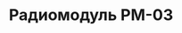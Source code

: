 ---
layout: featured
title: Радиомодуль РМ-03
max_weight: 3
icon: /assets/img/products/PM03.png
description: "Индикатор 58мм</br>Доп. индикация и управление</br>Цена: 8880грн"
---